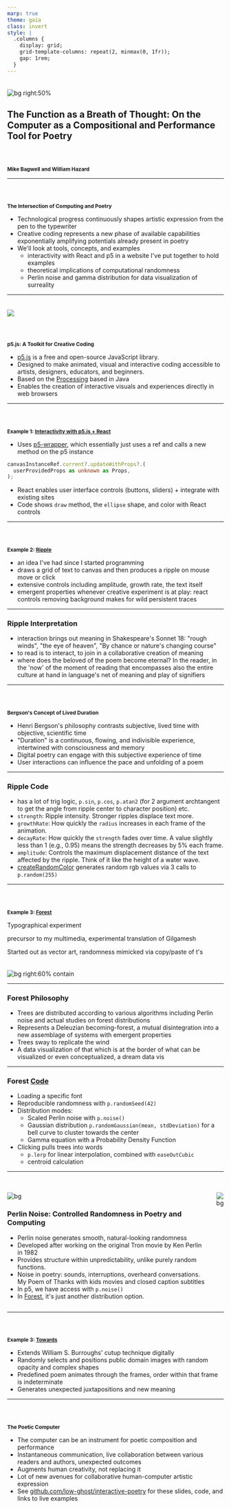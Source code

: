 ```yaml
---
marp: true
theme: gaia
class: invert
style: |
  .columns {
    display: grid;
    grid-template-columns: repeat(2, minmax(0, 1fr));
    gap: 1rem;
  }
---
```


![bg right:50%](images/cover.png)

<style scoped>
h1{font-size:1.5em}
h2{font-size:.85em; padding-top:40px}
</style>

# The Function as a Breath of Thought: On the Computer as a Compositional and Performance Tool for Poetry

## Mike Bagwell and William Hazard

---

## The Intersection of Computing and Poetry

- Technological progress continuously shapes artistic expression from the pen to the typewriter
- Creative coding represents a new phase of available capabilities exponentially amplifying potentials already present in poetry
- We'll look at tools, concepts, and examples
  - interactivity with React and p5 in a website I've put together to hold examples
  - theoretical implications of computational randomness
  - Perlin noise and gamma distribution for data visualization of surreality

---

![](images/p5.png)

## p5.js: A Toolkit for Creative Coding

- [p5.js](https://p5js.org/) is a free and open-source JavaScript library.
- Designed to make animated, visual and interactive coding accessible to artists, designers, educators, and beginners.
- Based on the [Processing](https://processing.org/) based in Java
- Enables the creation of interactive visuals and experiences directly in web browsers

---

## Example 1: [Interactivity with p5.js + React](https://low-ghost.github.io/interactive-poetry/#/simple-demo)

- Uses [p5-wrapper](https://github.com/P5-wrapper/react), which essentially just uses a ref and calls a new method on the p5 instance

```ts
canvasInstanceRef.current?.updateWithProps?.(
  userProvidedProps as unknown as Props,
);
```

- React enables user interface controls (buttons, sliders) + integrate with existing sites
- Code shows `draw` method, the `ellipse` shape, and color with React controls

---

## Example 2: [Ripple](https://low-ghost.github.io/interactive-poetry/#/ripple)

- an idea I've had since I started programming
- draws a grid of text to canvas and then produces a ripple on mouse move or click
- extensive controls including amplitude, growth rate, the text itself
- emergent properties whenever creative experiment is at play: react controls removing background makes for wild persistent traces

---

### Ripple Interpretation

- interaction brings out meaning in Shakespeare's Sonnet 18: "rough winds", "the eye of heaven", "By chance or nature's changing course"
- to read is to interact, to join in a collaborative creation of meaning
- where does the beloved of the poem become eternal? In the reader, in the 'now' of the moment of reading that encompasses also the entire culture at hand in language's net of meaning and play of signifiers

---

## Bergson's Concept of Lived Duration

- Henri Bergson's philosophy contrasts subjective, lived time with objective, scientific time
- "Duration" is a continuous, flowing, and indivisible experience, intertwined with consciousness and memory
- Digital poetry can engage with this subjective experience of time
- User interactions can influence the pace and unfolding of a poem

---

<style scoped>
section{font-size: 1.9em}
</style>

### Ripple Code

- has a lot of trig logic, `p.sin`, `p.cos`, `p.atan2` (for 2 argument archtangent to get the angle from ripple center to character position) etc.
- `strength`: Ripple intensity. Stronger ripples displace text more.
- `growthRate`: How quickly the `radius` increases in each frame of the animation.
- `decayRate`: How quickly the `strength` fades over time. A value slightly less than 1 (e.g., 0.95) means the strength decreases by 5% each frame.
- `amplitude`: Controls the maximum displacement distance of the text affected by the ripple. Think of it like the height of a water wave.
- [createRandomColor](https://github.com/low-ghost/interactive-poetry/blob/main/src/utils/color.ts#L3-L10) generates random rgb values via 3 calls to `p.random(255)`

---

<style scoped>
section{font-size: 1.75em}
img{margin-top:20px}
</style>

## Example 3: [Forest](https://low-ghost.github.io/interactive-poetry/#/forest)

Typographical experiment

precursor to my multimedia, experimental translation of Gilgamesh

Started out as vector art, randomness mimicked via copy/paste of t's

![bg right:60% contain](images/forest-original.jpg)

---

### Forest Philosophy

- Trees are distributed according to various algorithms including Perlin noise and actual studies on forest distributions
- Represents a Deleuzian becoming-forest, a mutual disintegration into a new assemblage of systems with emergent properties
- Trees sway to replicate the wind
- A data visualization of that which is at the border of what can be visualized or even conceptualized, a dream data vis

---

<style scoped>
section{font-size:2em}
</style>

### Forest [Code](https://github.com/low-ghost/interactive-poetry/blob/main/src/routes/forest/ForestCanvas.tsx)

- Loading a specific font
- Reproducible randomness with `p.randomSeed(42)`
- Distribution modes:
  - Scaled Perlin noise with `p.noise()`
  - Gaussian distribution `p.randomGaussian(mean, stdDeviation)` for a bell curve to cluster towards the center
  - Gamma equation with a Probability Density Function
- Clicking pulls trees into words
  - `p.lerp` for linear interpolation, combined with `easeOutCubic`
  - centroid calculation

---

<style scoped>
section{font-size: 1.5em}
</style>

<div class="columns">
<div>

![bg](images/perlin-organic.png)

### Perlin Noise: Controlled Randomness in Poetry and Computing

- Perlin noise generates smooth, natural-looking randomness
- Developed after working on the original Tron movie by Ken Perlin in 1982
- Provides structure within unpredictability, unlike purely random functions.
- Noise in poetry: sounds, interruptions, overheard conversations. My Poem of Thanks with kids movies and closed caption subtitles
- In p5, we have access with `p.noise()`
- In [Forest](https://low-ghost.github.io/interactive-poetry/#/forest), it's just another distribution option.

</div>
<div>

![bg](images/perlin-virtual.jpg)

</div>
</div>

---

## Example 3: [Towards](https://low-ghost.github.io/interactive-poetry/#/towards)

- Extends William S. Burroughs' cutup technique digitally
- Randomly selects and positions public domain images with random opacity and complex shapes
- Predefined poem animates through the frames, order within that frame is indeterminate
- Generates unexpected juxtapositions and new meaning

---

<style scoped>
section{font-size: 2em}
</style>

## The Poetic Computer

- The computer can be an instrument for poetic composition and performance
- Instantaneous communication, live collaboration between various readers and authors, unexpected outcomes
- Augments human creativity, not replacing it
- Lot of new avenues for collaborative human-computer artistic expression
- See [github.com/low-ghost/interactive-poetry](github.com/low-ghost/interactive-poetry) for these slides, code, and links to live examples
